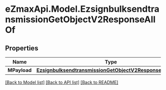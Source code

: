 
# eZmaxApi.Model.EzsignbulksendtransmissionGetObjectV2ResponseAllOf

## Properties

Name | Type | Description | Notes
------------ | ------------- | ------------- | -------------
**MPayload** | [**EzsignbulksendtransmissionGetObjectV2ResponseMPayload**](EzsignbulksendtransmissionGetObjectV2ResponseMPayload.md) |  | 

[[Back to Model list]](../README.md#documentation-for-models)
[[Back to API list]](../README.md#documentation-for-api-endpoints)
[[Back to README]](../README.md)

